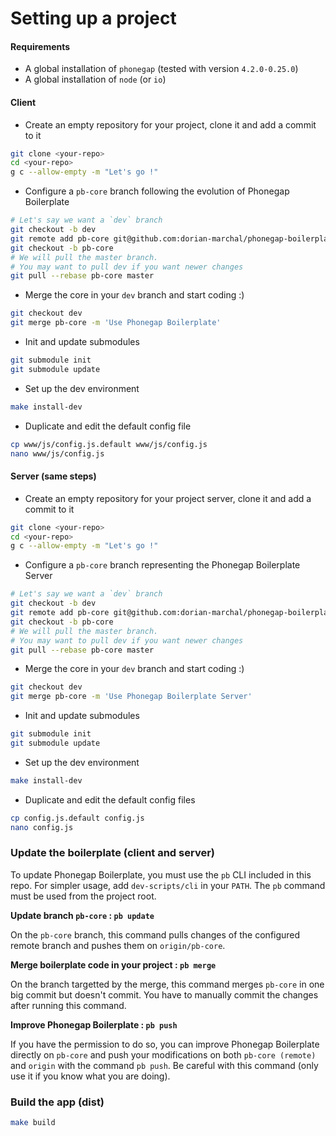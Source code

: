 # Setting up a project

#### Requirements

- A global installation of `phonegap` (tested with version `4.2.0-0.25.0`)
- A global installation of `node` (or `io`)

#### Client

- Create an empty repository for your project, clone it and add a commit to it

```bash
git clone <your-repo>
cd <your-repo>
g c --allow-empty -m "Let's go !" 
```

- Configure a `pb-core` branch following the evolution of Phonegap Boilerplate

```bash
# Let's say we want a `dev` branch
git checkout -b dev
git remote add pb-core git@github.com:dorian-marchal/phonegap-boilerplate.git
git checkout -b pb-core
# We will pull the master branch.
# You may want to pull dev if you want newer changes
git pull --rebase pb-core master 
```

- Merge the core in your `dev` branch and start coding :)

```bash
git checkout dev
git merge pb-core -m 'Use Phonegap Boilerplate'
```

- Init and update submodules

```bash
git submodule init
git submodule update
```

- Set up the dev environment

```bash
make install-dev
```

- Duplicate and edit the default config file

```bash
cp www/js/config.js.default www/js/config.js
nano www/js/config.js
```

#### Server (same steps)

- Create an empty repository for your project server, clone it and add a commit to it

```bash
git clone <your-repo>
cd <your-repo>
g c --allow-empty -m "Let's go !" 
```

- Configure a `pb-core` branch representing the Phonegap Boilerplate Server

```bash
# Let's say we want a `dev` branch
git checkout -b dev
git remote add pb-core git@github.com:dorian-marchal/phonegap-boilerplate-server.git
git checkout -b pb-core
# We will pull the master branch.
# You may want to pull dev if you want newer changes
git pull --rebase pb-core master 
```

- Merge the core in your `dev` branch and start coding :)

```bash
git checkout dev
git merge pb-core -m 'Use Phonegap Boilerplate Server'
```

- Init and update submodules

```bash
git submodule init
git submodule update
```

- Set up the dev environment

```bash
make install-dev
```

- Duplicate and edit the default config files

```bash
cp config.js.default config.js
nano config.js
```

### Update the boilerplate (client and server)

To update Phonegap Boilerplate, you must use the `pb` CLI included in this repo. For simpler usage, add `dev-scripts/cli` in your `PATH`.
The `pb` command must be used from the project root.

__Update branch `pb-core` : `pb update`__

On the `pb-core` branch, this command pulls changes of the configured remote branch and pushes them on `origin/pb-core`.

__Merge boilerplate code in your project : `pb merge`__

On the branch targetted by the merge, this command merges `pb-core` in one big commit but doesn't commit. You have to manually commit the changes after running this command.

__Improve Phonegap Boilerplate : `pb push`__

If you have the permission to do so, you can improve Phonegap Boilerplate directly on `pb-core` and push your modifications on both `pb-core (remote)` and `origin` with the command `pb push`.
Be careful with this command (only use it if you know what you are doing).

### Build the app (dist)

```bash
make build
```
